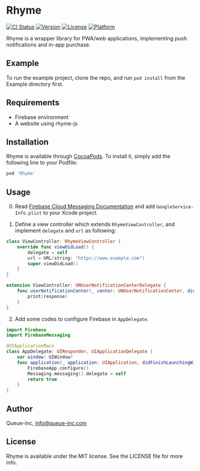 # Rhyme

[![CI Status](https://img.shields.io/travis/subdiox/Rhyme.svg?style=flat)](https://travis-ci.org/subdiox/Rhyme)
[![Version](https://img.shields.io/cocoapods/v/Rhyme.svg?style=flat)](https://cocoapods.org/pods/Rhyme)
[![License](https://img.shields.io/cocoapods/l/Rhyme.svg?style=flat)](https://cocoapods.org/pods/Rhyme)
[![Platform](https://img.shields.io/cocoapods/p/Rhyme.svg?style=flat)](https://cocoapods.org/pods/Rhyme)

Rhyme is a wrapper library for PWA/web applications, implementing push notifications and in-app purchase.

## Example

To run the example project, clone the repo, and run `pod install` from the Example directory first.

## Requirements

- Firebase environment
- A website using rhyme-js

## Installation

Rhyme is available through [CocoaPods](https://cocoapods.org). To install
it, simply add the following line to your Podfile:

```ruby
pod 'Rhyme'
```

## Usage

0. Read [Firebase Cloud Messaging Documentation](https://firebase.google.com/docs/cloud-messaging/ios/client) and add `GoogleService-Info.plist` to your Xcode project.

1. Define a view controller which extends `RhymeViewController`, and implement `delegate` and `url` as following:

```swift:ViewController.swift
class ViewController: RhymeViewController {
    override func viewDidLoad() {
        delegate = self
        url = URL(string: "https://www.example.com")
        super.viewDidLoad()
    }
}

extension ViewController: UNUserNotificationCenterDelegate {
    func userNotificationCenter(_ center: UNUserNotificationCenter, didReceive response: UNNotificationResponse, withCompletionHandler completionHandler: @escaping () -> Void) {
        print(response)
    }
}
```

2. Add some codes to configure Firebase in `AppDelegate`.

```swift:AppDelegate.swift
import Firebase
import FirebaseMessaging

@UIApplicationMain
class AppDelegate: UIResponder, UIApplicationDelegate {
    var window: UIWindow?
    func application(_ application: UIApplication, didFinishLaunchingWithOptions launchOptions: [UIApplicationLaunchOptionsKey: Any]?) -> Bool {
        FirebaseApp.configure()
        Messaging.messaging().delegate = self
        return true
    }
}
```

## Author

Queue-inc, info@queue-inc.com

## License

Rhyme is available under the MIT license. See the LICENSE file for more info.
